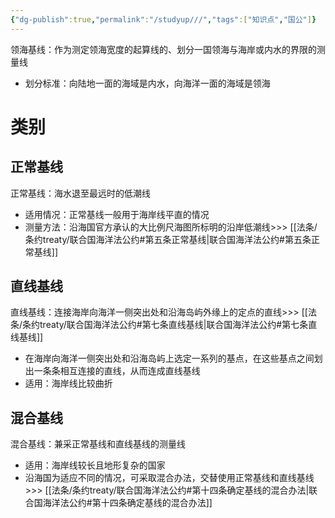 ```yaml
---
{"dg-publish":true,"permalink":"/studyup///","tags":["知识点","国公"]}
---
```


领海基线：作为测定领海宽度的起算线的、划分一国领海与海岸或内水的界限的测量线
- 划分标准：向陆地一面的海域是内水，向海洋一面的海域是领海
# 类别
## 正常基线
正常基线：海水退至最远时的低潮线
- 适用情况：正常基线一般用于海岸线平直的情况
- 测量方法：沿海国官方承认的大比例尺海图所标明的沿岸低潮线>>> [[法条/条约treaty/联合国海洋法公约#第五条正常基线\|联合国海洋法公约#第五条正常基线]] 
## 直线基线
直线基线：连接海岸向海洋一侧突出处和沿海岛屿外缘上的定点的直线>>> [[法条/条约treaty/联合国海洋法公约#第七条直线基线\|联合国海洋法公约#第七条直线基线]]
- 在海岸向海洋一侧突出处和沿海岛屿上选定一系列的基点，在这些基点之间划出一条条相互连接的直线，从而连成直线基线
- 适用：海岸线比较曲折
## 混合基线
混合基线：兼采正常基线和直线基线的测量线
- 适用：海岸线较长且地形复杂的国家
- 沿海国为适应不同的情况，可采取混合办法，交替使用正常基线和直线基线>>> [[法条/条约treaty/联合国海洋法公约#第十四条确定基线的混合办法\|联合国海洋法公约#第十四条确定基线的混合办法]]